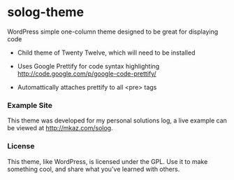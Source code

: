 solog-theme
===========

WordPress simple one-column theme designed to be great for displaying code

  * Child theme of Twenty Twelve, which will need to be installed

  * Uses Google Prettify for code syntax highlighting
    http://code.google.com/p/google-code-prettify/

  * Automattically attaches prettify to all &lt;pre&gt; tags 


### Example Site

This theme was developed for my personal solutions log, a live example can be viewed at <a href="http://mkaz.com/solog">http://mkaz.com/solog</a>.



### License 

This theme, like WordPress, is licensed under the GPL.
Use it to make something cool, and share what you've learned with others.

